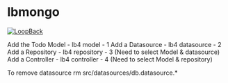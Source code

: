 # lbmongo

[![LoopBack](<https://github.com/strongloop/loopback-next/raw/master/docs/site/imgs/branding/Powered-by-LoopBack-Badge-(blue)-@2x.png>)](http://loopback.io/)

Add the Todo Model - lb4 model - 1
Add a Datasource - lb4 datasource - 2
Add a Repository - lb4 repository - 3 (Need to select Model & datasource)
Add a Controller - lb4 controller - 4 (Need to select Model & repository)

To remove datasource
rm src/datasources/db.datasource.\*
